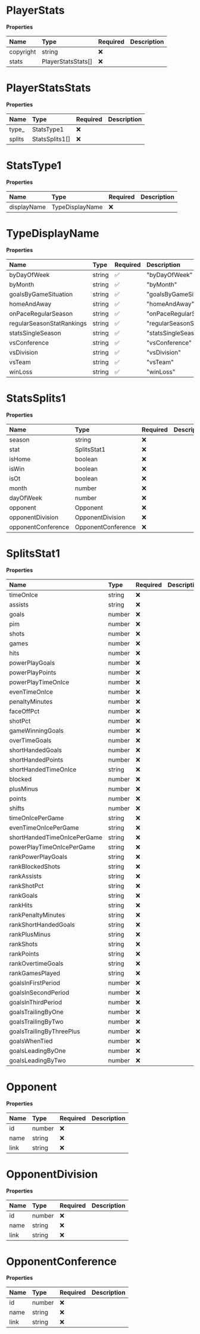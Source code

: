 # PlayerStats

**Properties**

| Name      | Type               | Required | Description |
| :-------- | :----------------- | :------- | :---------- |
| copyright | string             | ❌       |             |
| stats     | PlayerStatsStats[] | ❌       |             |

# PlayerStatsStats

**Properties**

| Name   | Type           | Required | Description |
| :----- | :------------- | :------- | :---------- |
| type\_ | StatsType1     | ❌       |             |
| splits | StatsSplits1[] | ❌       |             |

# StatsType1

**Properties**

| Name        | Type            | Required | Description |
| :---------- | :-------------- | :------- | :---------- |
| displayName | TypeDisplayName | ❌       |             |

# TypeDisplayName

**Properties**

| Name                      | Type   | Required | Description                 |
| :------------------------ | :----- | :------- | :-------------------------- |
| byDayOfWeek               | string | ✅       | "byDayOfWeek"               |
| byMonth                   | string | ✅       | "byMonth"                   |
| goalsByGameSituation      | string | ✅       | "goalsByGameSituation"      |
| homeAndAway               | string | ✅       | "homeAndAway"               |
| onPaceRegularSeason       | string | ✅       | "onPaceRegularSeason"       |
| regularSeasonStatRankings | string | ✅       | "regularSeasonStatRankings" |
| statsSingleSeason         | string | ✅       | "statsSingleSeason"         |
| vsConference              | string | ✅       | "vsConference"              |
| vsDivision                | string | ✅       | "vsDivision"                |
| vsTeam                    | string | ✅       | "vsTeam"                    |
| winLoss                   | string | ✅       | "winLoss"                   |

# StatsSplits1

**Properties**

| Name               | Type               | Required | Description |
| :----------------- | :----------------- | :------- | :---------- |
| season             | string             | ❌       |             |
| stat               | SplitsStat1        | ❌       |             |
| isHome             | boolean            | ❌       |             |
| isWin              | boolean            | ❌       |             |
| isOt               | boolean            | ❌       |             |
| month              | number             | ❌       |             |
| dayOfWeek          | number             | ❌       |             |
| opponent           | Opponent           | ❌       |             |
| opponentDivision   | OpponentDivision   | ❌       |             |
| opponentConference | OpponentConference | ❌       |             |

# SplitsStat1

**Properties**

| Name                        | Type   | Required | Description |
| :-------------------------- | :----- | :------- | :---------- |
| timeOnIce                   | string | ❌       |             |
| assists                     | string | ❌       |             |
| goals                       | number | ❌       |             |
| pim                         | number | ❌       |             |
| shots                       | number | ❌       |             |
| games                       | number | ❌       |             |
| hits                        | number | ❌       |             |
| powerPlayGoals              | number | ❌       |             |
| powerPlayPoints             | number | ❌       |             |
| powerPlayTimeOnIce          | number | ❌       |             |
| evenTimeOnIce               | number | ❌       |             |
| penaltyMinutes              | number | ❌       |             |
| faceOffPct                  | number | ❌       |             |
| shotPct                     | number | ❌       |             |
| gameWinningGoals            | number | ❌       |             |
| overTimeGoals               | number | ❌       |             |
| shortHandedGoals            | number | ❌       |             |
| shortHandedPoints           | number | ❌       |             |
| shortHandedTimeOnIce        | string | ❌       |             |
| blocked                     | number | ❌       |             |
| plusMinus                   | number | ❌       |             |
| points                      | number | ❌       |             |
| shifts                      | number | ❌       |             |
| timeOnIcePerGame            | string | ❌       |             |
| evenTimeOnIcePerGame        | string | ❌       |             |
| shortHandedTimeOnIcePerGame | string | ❌       |             |
| powerPlayTimeOnIcePerGame   | string | ❌       |             |
| rankPowerPlayGoals          | string | ❌       |             |
| rankBlockedShots            | string | ❌       |             |
| rankAssists                 | string | ❌       |             |
| rankShotPct                 | string | ❌       |             |
| rankGoals                   | string | ❌       |             |
| rankHits                    | string | ❌       |             |
| rankPenaltyMinutes          | string | ❌       |             |
| rankShortHandedGoals        | string | ❌       |             |
| rankPlusMinus               | string | ❌       |             |
| rankShots                   | string | ❌       |             |
| rankPoints                  | string | ❌       |             |
| rankOvertimeGoals           | string | ❌       |             |
| rankGamesPlayed             | string | ❌       |             |
| goalsInFirstPeriod          | number | ❌       |             |
| goalsInSecondPeriod         | number | ❌       |             |
| goalsInThirdPeriod          | number | ❌       |             |
| goalsTrailingByOne          | number | ❌       |             |
| goalsTrailingByTwo          | number | ❌       |             |
| goalsTrailingByThreePlus    | number | ❌       |             |
| goalsWhenTied               | number | ❌       |             |
| goalsLeadingByOne           | number | ❌       |             |
| goalsLeadingByTwo           | number | ❌       |             |

# Opponent

**Properties**

| Name | Type   | Required | Description |
| :--- | :----- | :------- | :---------- |
| id   | number | ❌       |             |
| name | string | ❌       |             |
| link | string | ❌       |             |

# OpponentDivision

**Properties**

| Name | Type   | Required | Description |
| :--- | :----- | :------- | :---------- |
| id   | number | ❌       |             |
| name | string | ❌       |             |
| link | string | ❌       |             |

# OpponentConference

**Properties**

| Name | Type   | Required | Description |
| :--- | :----- | :------- | :---------- |
| id   | number | ❌       |             |
| name | string | ❌       |             |
| link | string | ❌       |             |

<!-- This file was generated by liblab | https://liblab.com/ -->

